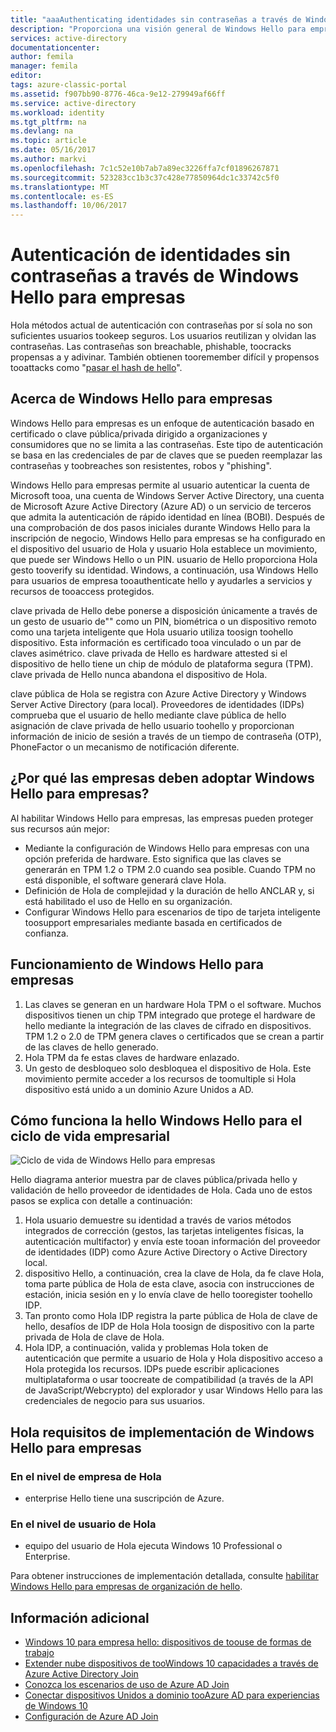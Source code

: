 ```yaml
---
title: "aaaAuthenticating identidades sin contraseñas a través de Windows Hello para el negocio y Azure AD | Documentos de Microsoft"
description: "Proporciona una visión general de Windows Hello para empresas e información adicional sobre la implementación de Windows Hello para empresas."
services: active-directory
documentationcenter: 
author: femila
manager: femila
editor: 
tags: azure-classic-portal
ms.assetid: f907bb90-8776-46ca-9e12-279949af66ff
ms.service: active-directory
ms.workload: identity
ms.tgt_pltfrm: na
ms.devlang: na
ms.topic: article
ms.date: 05/16/2017
ms.author: markvi
ms.openlocfilehash: 7c1c52e10b7ab7a89ec3226ffa7cf01896267871
ms.sourcegitcommit: 523283cc1b3c37c428e77850964dc1c33742c5f0
ms.translationtype: MT
ms.contentlocale: es-ES
ms.lasthandoff: 10/06/2017
---
```

# <a name="authenticating-identities-without-passwords-through-windows-hello-for-business"></a>Autenticación de identidades sin contraseñas a través de Windows Hello para empresas
Hola métodos actual de autenticación con contraseñas por sí sola no son suficientes usuarios tookeep seguros. Los usuarios reutilizan y olvidan las contraseñas. Las contraseñas son breachable, phishable, toocracks propensas a y adivinar. También obtienen tooremember difícil y propensos tooattacks como "[pasar el hash de hello](https://technet.microsoft.com/dn785092.aspx)".

## <a name="about-windows-hello-for-business"></a>Acerca de Windows Hello para empresas
Windows Hello para empresas es un enfoque de autenticación basado en certificado o clave pública/privada dirigido a organizaciones y consumidores que no se limita a las contraseñas. Este tipo de autenticación se basa en las credenciales de par de claves que se pueden reemplazar las contraseñas y toobreaches son resistentes, robos y "phishing".

 Windows Hello para empresas permite al usuario autenticar la cuenta de Microsoft tooa, una cuenta de Windows Server Active Directory, una cuenta de Microsoft Azure Active Directory (Azure AD) o un servicio de terceros que admita la autenticación de rápido identidad en línea (BOBI). Después de una comprobación de dos pasos iniciales durante Windows Hello para la inscripción de negocio, Windows Hello para empresas se ha configurado en el dispositivo del usuario de Hola y usuario Hola establece un movimiento, que puede ser Windows Hello o un PIN. usuario de Hello proporciona Hola gesto tooverify su identidad. Windows, a continuación, usa Windows Hello para usuarios de empresa tooauthenticate hello y ayudarles a servicios y recursos de tooaccess protegidos.

clave privada de Hello debe ponerse a disposición únicamente a través de un gesto de usuario de"" como un PIN, biométrica o un dispositivo remoto como una tarjeta inteligente que Hola usuario utiliza toosign toohello dispositivo. Esta información es certificado tooa vinculado o un par de claves asimétrico. clave privada de Hello es hardware attested si el dispositivo de hello tiene un chip de módulo de plataforma segura (TPM). clave privada de Hello nunca abandona el dispositivo de Hola.

clave pública de Hola se registra con Azure Active Directory y Windows Server Active Directory (para local). Proveedores de identidades (IDPs) comprueba que el usuario de hello mediante clave pública de hello asignación de clave privada de hello usuario toohello y proporcionan información de inicio de sesión a través de un tiempo de contraseña (OTP), PhoneFactor o un mecanismo de notificación diferente.

## <a name="why-enterprises-should-adopt-windows-hello-for-business"></a>¿Por qué las empresas deben adoptar Windows Hello para empresas?
Al habilitar Windows Hello para empresas, las empresas pueden proteger sus recursos aún mejor:

* Mediante la configuración de Windows Hello para empresas con una opción preferida de hardware. Esto significa que las claves se generarán en TPM 1.2 o TPM 2.0 cuando sea posible. Cuando TPM no está disponible, el software generará clave Hola.
* Definición de Hola de complejidad y la duración de hello ANCLAR y, si está habilitado el uso de Hello en su organización.
* Configurar Windows Hello para escenarios de tipo de tarjeta inteligente toosupport empresariales mediante basada en certificados de confianza.

## <a name="how-windows-hello-for-business-works"></a>Funcionamiento de Windows Hello para empresas
1. Las claves se generan en un hardware Hola TPM o el software. Muchos dispositivos tienen un chip TPM integrado que protege el hardware de hello mediante la integración de las claves de cifrado en dispositivos. TPM 1.2 o 2.0 de TPM genera claves o certificados que se crean a partir de las claves de hello generado.
2. Hola TPM da fe estas claves de hardware enlazado.
3. Un gesto de desbloqueo solo desbloquea el dispositivo de Hola. Este movimiento permite acceder a los recursos de toomultiple si Hola dispositivo está unido a un dominio Azure Unidos a AD.

## <a name="how-hello-windows-hello-for-business-lifecycle-works"></a>Cómo funciona la hello Windows Hello para el ciclo de vida empresarial
![Ciclo de vida de Windows Hello para empresas](./media/active-directory-azureadjoin/active-directory-azureadjoin-microsoft-passport.png)

Hello diagrama anterior muestra par de claves pública/privada hello y validación de hello proveedor de identidades de Hola. Cada uno de estos pasos se explica con detalle a continuación:

1. Hola usuario demuestre su identidad a través de varios métodos integrados de corrección (gestos, las tarjetas inteligentes físicas, la autenticación multifactor) y envía este tooan información del proveedor de identidades (IDP) como Azure Active Directory o Active Directory local.
2. dispositivo Hello, a continuación, crea la clave de Hola, da fe clave Hola, toma parte pública de Hola de esta clave, asocia con instrucciones de estación, inicia sesión en y lo envía clave de hello tooregister toohello IDP.
3. Tan pronto como Hola IDP registra la parte pública de Hola de clave de hello, desafíos de IDP de Hola Hola toosign de dispositivo con la parte privada de Hola de clave de Hola.
4. Hola IDP, a continuación, valida y problemas Hola token de autenticación que permite a usuario de Hola y Hola dispositivo acceso a Hola protegida los recursos. IDPs puede escribir aplicaciones multiplataforma o usar toocreate de compatibilidad (a través de la API de JavaScript/Webcrypto) del explorador y usar Windows Hello para las credenciales de negocio para sus usuarios.

## <a name="hello-deployment-requirements-for-windows-hello-for-business"></a>Hola requisitos de implementación de Windows Hello para empresas
### <a name="at-hello-enterprise-level"></a>En el nivel de empresa de Hola
* enterprise Hello tiene una suscripción de Azure.

### <a name="at-hello-user-level"></a>En el nivel de usuario de Hola
* equipo del usuario de Hola ejecuta Windows 10 Professional o Enterprise.

Para obtener instrucciones de implementación detallada, consulte [habilitar Windows Hello para empresas de organización de hello](active-directory-azureadjoin-passport-deployment.md).

## <a name="additional-information"></a>Información adicional
* [Windows 10 para empresa hello: dispositivos de toouse de formas de trabajo](active-directory-azureadjoin-windows10-devices-overview.md)
* [Extender nube dispositivos de tooWindows 10 capacidades a través de Azure Active Directory Join](active-directory-azureadjoin-user-upgrade.md)
* [Conozca los escenarios de uso de Azure AD Join](active-directory-azureadjoin-deployment-aadjoindirect.md)
* [Conectar dispositivos Unidos a dominio tooAzure AD para experiencias de Windows 10](active-directory-azureadjoin-devices-group-policy.md)
* [Configuración de Azure AD Join](active-directory-azureadjoin-setup.md)

